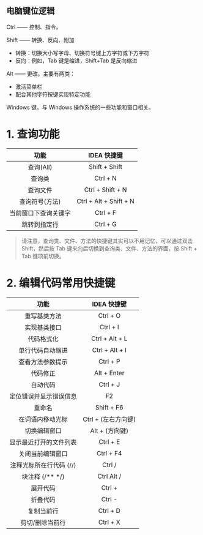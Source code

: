 ## 电脑键位逻辑

Ctrl  —— 控制、指令。

Shift —— 转换、反向、附加
- 转换：切换大小写字母、切换符号键上方字符或下方字符
- 反向：例如，Tab 键是缩进，Shift+Tab 是反向缩进

Alt   —— 更改。主要有两类：
- 激活菜单栏
- 配合其他字符按键实现特定功能

Windows 键。与 Windows 操作系统的一些功能和窗口相关。

# 1. 查询功能

功能 | IDEA 快捷键 |
:---: | :---: |
查询(All)| Shift + Shift|
查询类| Ctrl + N|
查询文件| Ctrl + Shift + N|
查询符号(方法)| Ctrl + Alt + Shift + N|
当前窗口下查询关键字| Ctrl + F|
跳转到指定行| Ctrl + G|

> 请注意，查询类、文件、方法的快捷键其实可以不用记忆，可以通过双击 Shift，然后按 Tab 键来向后切换到查询类、文件、方法的界面，按 Shift + Tab 键项前切换。

# 2. 编辑代码常用快捷键

功能 | IDEA 快捷键 |
:---: | :---: |
重写基类方法 | Ctrl + O |
实现基类接口 | Ctrl + I |
代码格式化 | Ctrl + Alt + L |
单行代码自动缩进 | Ctrl + Alt + I |
查看方法参数提示 | Ctrl + P |
代码修正 | Alt + Enter | 
自动代码 | Ctrl + J |
定位错误并显示错误信息 | F2 |
重命名 | Shift + F6|
在词语内移动光标| Ctrl + (左右方向键)|
切换编辑窗口 | Alt + (方向键)|
显示最近打开的文件列表 | Ctrl + E|
关闭当前编辑窗口 | Ctrl + F4 | 
注释光标所在行代码 (//) | Ctrl / |
块注释 (/** */) | Ctrl Alt / |
展开代码 | Ctrl + |
折叠代码 | Ctrl - |
复制当前行 | Ctrl + D |
剪切/删除当前行 | Ctrl + X |
